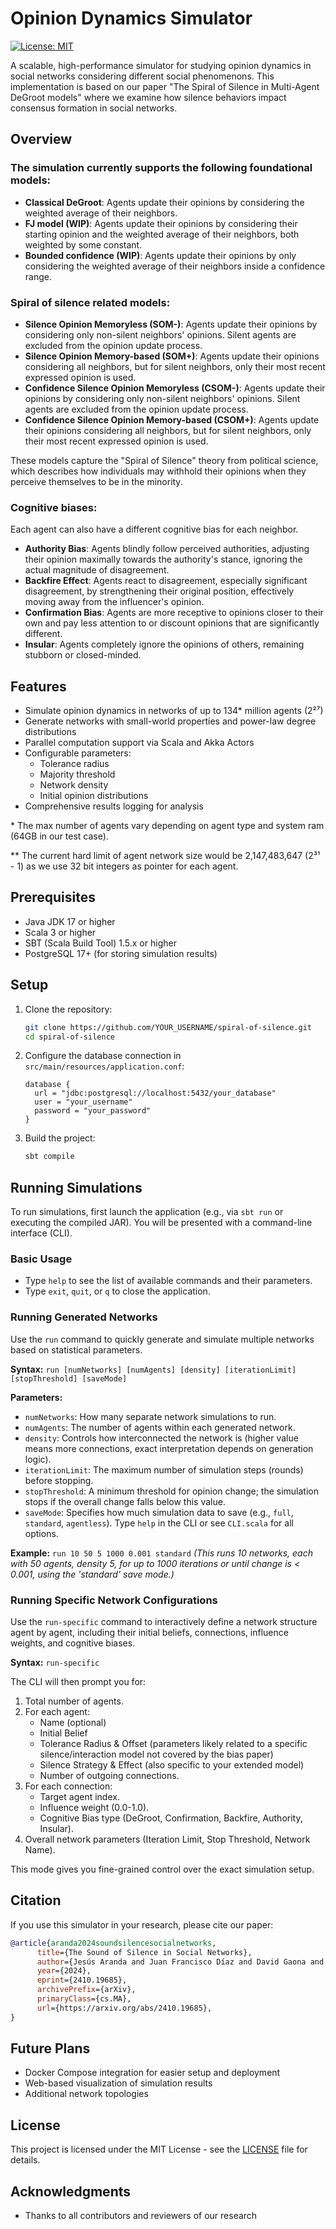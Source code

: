 # Opinion Dynamics Simulator

[![License: MIT](https://img.shields.io/badge/License-MIT-yellow.svg)](https://opensource.org/licenses/MIT)

A scalable, high-performance simulator for studying opinion dynamics in social networks considering different social phenomenons. 
This implementation is based on our paper "The Spiral of Silence in Multi-Agent DeGroot models" where we examine how silence behaviors impact consensus formation in social networks.

## Overview

### The simulation currently supports the following foundational models:

- **Classical DeGroot**: Agents update their opinions by considering the weighted average of their neighbors.
- **FJ model (WIP)**: Agents update their opinions by considering their starting opinion and the weighted average of their neighbors, both weighted by some constant.
- **Bounded confidence (WIP)**: Agents update their opinions by only considering the weighted average of their neighbors inside a confidence range.

### Spiral of silence related models:

- **Silence Opinion Memoryless (SOM-)**: Agents update their opinions by considering only non-silent neighbors' opinions. Silent agents are excluded from the opinion update process.
- **Silence Opinion Memory-based (SOM+)**: Agents update their opinions considering all neighbors, but for silent neighbors, only their most recent expressed opinion is used.
- **Confidence Silence Opinion Memoryless (CSOM-)**: Agents update their opinions by considering only non-silent neighbors' opinions. Silent agents are excluded from the opinion update process.
- **Confidence Silence Opinion Memory-based (CSOM+)**: Agents update their opinions considering all neighbors, but for silent neighbors, only their most recent expressed opinion is used.


These models capture the "Spiral of Silence" theory from political science, which describes how individuals may withhold their opinions when they perceive themselves to be in the minority.

### Cognitive biases:

Each agent can also have a different cognitive bias for each neighbor.

- **Authority Bias**: Agents blindly follow perceived authorities, adjusting their opinion maximally towards the authority's stance, ignoring the actual magnitude of disagreement. 
- **Backfire Effect**: Agents react to disagreement, especially significant disagreement, by strengthening their original position, effectively moving away from the influencer's opinion.
- **Confirmation Bias**: Agents are more receptive to opinions closer to their own and pay less attention to or discount opinions that are significantly different.
- **Insular**: Agents completely ignore the opinions of others, remaining stubborn or closed-minded.

## Features

- Simulate opinion dynamics in networks of up to 134* million agents (2²⁷)
- Generate networks with small-world properties and power-law degree distributions
- Parallel computation support via Scala and Akka Actors
- Configurable parameters:
  - Tolerance radius
  - Majority threshold
  - Network density
  - Initial opinion distributions
- Comprehensive results logging for analysis


\* The max number of agents vary depending on agent type and system ram (64GB in our test case).

\*\* The current hard limit of agent network size would be 2,147,483,647 (2³¹ - 1) as we use 32 bit integers as pointer for each agent.

## Prerequisites

- Java JDK 17 or higher
- Scala 3 or higher
- SBT (Scala Build Tool) 1.5.x or higher
- PostgreSQL 17+ (for storing simulation results)

## Setup

1. Clone the repository:
   ```bash
   git clone https://github.com/YOUR_USERNAME/spiral-of-silence.git
   cd spiral-of-silence
   ```

2. Configure the database connection in `src/main/resources/application.conf`:
   ```hocon
   database {
     url = "jdbc:postgresql://localhost:5432/your_database"
     user = "your_username"
     password = "your_password"
   }
   ```

3. Build the project:
   ```bash
   sbt compile
   ```

## Running Simulations

To run simulations, first launch the application (e.g., via ``sbt run`` or executing the compiled JAR). You will be presented with a command-line interface (CLI).

### Basic Usage

-   Type ``help`` to see the list of available commands and their parameters.
-   Type ``exit``, ``quit``, or ``q`` to close the application.

### Running Generated Networks

Use the ``run`` command to quickly generate and simulate multiple networks based on statistical parameters.

**Syntax:**
``run [numNetworks] [numAgents] [density] [iterationLimit] [stopThreshold] [saveMode]``

**Parameters:**

-   ``numNetworks``: How many separate network simulations to run.
-   ``numAgents``: The number of agents within each generated network.
-   ``density``: Controls how interconnected the network is (higher value means more connections, exact interpretation depends on generation logic).
-   ``iterationLimit``: The maximum number of simulation steps (rounds) before stopping.
-   ``stopThreshold``: A minimum threshold for opinion change; the simulation stops if the overall change falls below this value.
-   ``saveMode``: Specifies how much simulation data to save (e.g., ``full``, ``standard``, ``agentless``). Type ``help`` in the CLI or see `CLI.scala` for all options.

**Example:**
```run 10 50 5 1000 0.001 standard```
*(This runs 10 networks, each with 50 agents, density 5, for up to 1000 iterations or until change is < 0.001, using the 'standard' save mode.)*

### Running Specific Network Configurations

Use the ``run-specific`` command to interactively define a network structure agent by agent, including their initial beliefs, connections, influence weights, and cognitive biases.

**Syntax:**
``run-specific``

The CLI will then prompt you for:

1.  Total number of agents.
2.  For each agent:
    -   Name (optional)
    -   Initial Belief
    -   Tolerance Radius & Offset (parameters likely related to a specific silence/interaction model not covered by the bias paper)
    -   Silence Strategy & Effect (also specific to your extended model)
    -   Number of outgoing connections.
3.  For each connection:
    -   Target agent index.
    -   Influence weight (0.0-1.0).
    -   Cognitive Bias type (DeGroot, Confirmation, Backfire, Authority, Insular).
4.  Overall network parameters (Iteration Limit, Stop Threshold, Network Name).

This mode gives you fine-grained control over the exact simulation setup.

## Citation

If you use this simulator in your research, please cite our paper:

```bibtex
@article{aranda2024soundsilencesocialnetworks,
      title={The Sound of Silence in Social Networks}, 
      author={Jesús Aranda and Juan Francisco Díaz and David Gaona and Frank Valencia},
      year={2024},
      eprint={2410.19685},
      archivePrefix={arXiv},
      primaryClass={cs.MA},
      url={https://arxiv.org/abs/2410.19685}, 
}
```

## Future Plans

- Docker Compose integration for easier setup and deployment
- Web-based visualization of simulation results
- Additional network topologies

## License

This project is licensed under the MIT License - see the [LICENSE](https://opensource.org/licenses/MIT) file for details.

## Acknowledgments

- Thanks to all contributors and reviewers of our research

